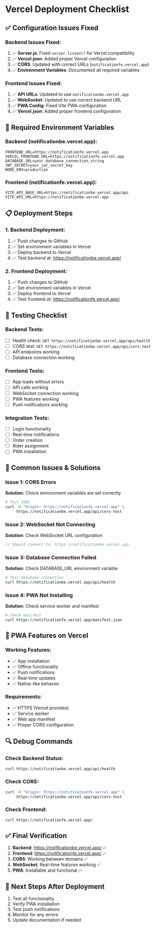 # Vercel Deployment Checklist

## ✅ **Configuration Issues Fixed**

### **Backend Issues Fixed:**
1. ✅ **Server.js**: Fixed `server.listen()` for Vercel compatibility
2. ✅ **Vercel.json**: Added proper Vercel configuration
3. ✅ **CORS**: Updated with correct URLs (`notificationfe.vercel.app`)
4. ✅ **Environment Variables**: Documented all required variables

### **Frontend Issues Fixed:**
1. ✅ **API URLs**: Updated to use `notificationbe.vercel.app`
2. ✅ **WebSocket**: Updated to use correct backend URL
3. ✅ **PWA Config**: Fixed Vite PWA configuration
4. ✅ **Vercel.json**: Added proper frontend configuration

## 🔧 **Required Environment Variables**

### **Backend (notificationbe.vercel.app):**
```
FRONTEND_URL=https://notificationfe.vercel.app
VERCEL_FRONTEND_URL=https://notificationfe.vercel.app
DATABASE_URL=your_database_connection_string
JWT_SECRET=your_jwt_secret_key
NODE_ENV=production
```

### **Frontend (notificationfe.vercel.app):**
```
VITE_API_BASE_URL=https://notificationbe.vercel.app/api
VITE_API_URL=https://notificationbe.vercel.app
```

## 📋 **Deployment Steps**

### **1. Backend Deployment:**
1. ✅ Push changes to GitHub
2. ✅ Set environment variables in Vercel
3. ✅ Deploy backend to Vercel
4. ✅ Test backend at: https://notificationbe.vercel.app/

### **2. Frontend Deployment:**
1. ✅ Push changes to GitHub
2. ✅ Set environment variables in Vercel
3. ✅ Deploy frontend to Vercel
4. ✅ Test frontend at: https://notificationfe.vercel.app/

## 🧪 **Testing Checklist**

### **Backend Tests:**
- [ ] Health check: `GET https://notificationbe.vercel.app/api/health`
- [ ] CORS test: `GET https://notificationbe.vercel.app/api/cors-test`
- [ ] API endpoints working
- [ ] Database connection working

### **Frontend Tests:**
- [ ] App loads without errors
- [ ] API calls working
- [ ] WebSocket connection working
- [ ] PWA features working
- [ ] Push notifications working

### **Integration Tests:**
- [ ] Login functionality
- [ ] Real-time notifications
- [ ] Order creation
- [ ] Rider assignment
- [ ] PWA installation

## 🚨 **Common Issues & Solutions**

### **Issue 1: CORS Errors**
**Solution**: Check environment variables are set correctly
```bash
# Test CORS
curl -H "Origin: https://notificationfe.vercel.app" \
     https://notificationbe.vercel.app/api/cors-test
```

### **Issue 2: WebSocket Not Connecting**
**Solution**: Check WebSocket URL configuration
```javascript
// Should connect to: https://notificationbe.vercel.app
```

### **Issue 3: Database Connection Failed**
**Solution**: Check DATABASE_URL environment variable
```bash
# Test database connection
curl https://notificationbe.vercel.app/api/health
```

### **Issue 4: PWA Not Installing**
**Solution**: Check service worker and manifest
```bash
# Check manifest
curl https://notificationfe.vercel.app/manifest.json
```

## 📱 **PWA Features on Vercel**

### **Working Features:**
- ✅ App installation
- ✅ Offline functionality
- ✅ Push notifications
- ✅ Real-time updates
- ✅ Native-like behavior

### **Requirements:**
- ✅ HTTPS (Vercel provides)
- ✅ Service worker
- ✅ Web app manifest
- ✅ Proper CORS configuration

## 🔍 **Debug Commands**

### **Check Backend Status:**
```bash
curl https://notificationbe.vercel.app/api/health
```

### **Check CORS:**
```bash
curl -H "Origin: https://notificationfe.vercel.app" \
     https://notificationbe.vercel.app/api/cors-test
```

### **Check Frontend:**
```bash
curl https://notificationfe.vercel.app/
```

## ✅ **Final Verification**

1. **Backend**: https://notificationbe.vercel.app/ ✅
2. **Frontend**: https://notificationfe.vercel.app/ ✅
3. **CORS**: Working between domains ✅
4. **WebSocket**: Real-time features working ✅
5. **PWA**: Installable and functional ✅

## 🎯 **Next Steps After Deployment**

1. Test all functionality
2. Verify PWA installation
3. Test push notifications
4. Monitor for any errors
5. Update documentation if needed
